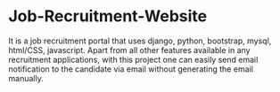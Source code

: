 # Job-Recruitment-Website
It is a job recruitment portal that uses django, python, bootstrap, mysql, html/CSS, javascript. Apart from all other features available in any recruitment applications, with this project one can easily send email notification to the candidate via email without generating the email manually.
